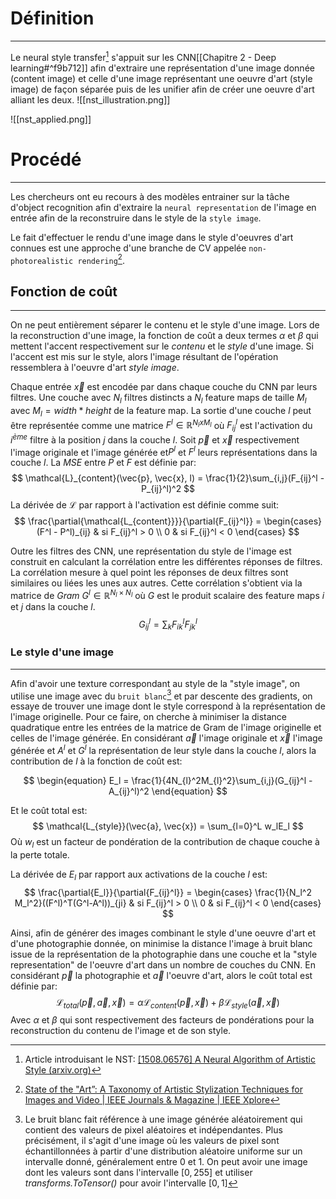 # Définition
---
Le neural style transfer[^1] s'appuit sur les CNN[[Chapitre 2 - Deep learning#^f9b712]] afin d'extraire une représentation d'une image donnée (content image) et celle d'une image représentant une oeuvre d'art (style image) de façon séparée puis de les unifier afin de créer une oeuvre d'art alliant les deux.
![[nst_illustration.png]]

![[nst_applied.png]]

# Procédé
---
Les chercheurs ont eu recours à des modèles entrainer sur la tâche d'object recognition afin d'extraire la `neural representation` de l'image en entrée afin de la reconstruire dans le style de la `style image`.

Le fait d'effectuer le rendu d'une image dans le style d'oeuvres d'art connues est une approche d'une branche de CV appelée `non-photorealistic rendering`[^2].

## Fonction de coût
---
On ne peut entièrement séparer le contenu et le style d'une image. Lors de la reconstruction d'une image, la fonction de coût a deux termes $\alpha$ et $\beta$ qui mettent l'accent respectivement sur le _contenu_ et le _style_ d'une image.
Si l'accent est mis sur le style, alors l'image résultant de l'opération ressemblera à l'oeuvre d'art *style image*.

Chaque entrée $\vec{x}$ est encodée par dans chaque couche du CNN par leurs filtres. Une couche avec $N_l$ filtres distincts a $N_l$ feature maps de taille $M_l$ avec $M_l = width * height$ de la feature map. La sortie d'une couche $l$ peut être représentée comme une matrice $F^l \in \mathbb{R}^{N_l x M_l}$  où $F_{ij}^l$ est l'activation du $i^{ème}$ filtre à la position $j$ dans la couche $l$.
Soit $\vec{p}$ et $\vec{x}$ respectivement l'image originale et l'image générée et$P^l$ et $F^l$ leurs représentations dans la couche $l$. La _MSE_ entre $P$ et $F$ est définie par: 
$$
\mathcal{L}_{content}(\vec{p}, \vec{x}, l) 
	= \frac{1}{2}\sum_{i,j}(F_{ij}^l - P_{ij}^l)^2
$$
La dérivée de $\mathcal{L}$ par rapport à l'activation est définie comme suit:
$$
\frac{\partial{\mathcal{L_{content}}}}{\partial{F_{ij}^l}}
	= \begin{cases}
			(F^l - P^l)_{ij} & si F_{ij}^l > 0 \\
			0 & si  F_{ij}^l < 0
		\end{cases}
$$

Outre les filtres des CNN, une représentation du style de l'image est construit en calculant la corrélation entre les différentes réponses de filtres. La corrélation mesure à quel point les réponses de deux filtres sont similaires ou liées les unes aux autres. Cette corrélation s'obtient via la matrice de _Gram_ $G^l \in \mathbb{R}^{N_l \times N_l}$ où $G$ est le produit scalaire des feature maps $i$ et $j$ dans la couche $l$.
$$
G_{ij}^l = 
	\sum_{k}F_{ik}^lF_{jk}^l
$$

### Le style d'une image
---
Afin d'avoir une texture correspondant au style de la "style image", on utilise une image avec du `bruit blanc`[^3] et par descente des gradients, on essaye de trouver une image dont le style correspond à la représentation de l'image originelle. Pour ce faire, on cherche à minimiser la distance quadratique entre les entrées de la matrice de Gram de l'image originelle et celles de l'image générée.
En considérant $\vec{a}$ l'image originale et $\vec{x}$ l'image générée et $A^l$ et $G^l$ la représentation de leur style dans la couche $l$, alors la contribution de $l$ à la fonction de coût est:

$$
\begin{equation}
E_l = 
	\frac{1}{4N_{l}^2M_{l}^2}\sum_{i,j}(G_{ij}^l - A_{ij}^l)^2
\end{equation}
$$

Et le coût total est:
$$
\mathcal{L_{style}}(\vec{a}, \vec{x}) = \sum_{l=0}^L w_lE_l
$$
Où $w_l$ est un facteur de pondération de la contribution de chaque couche à la perte totale.

La dérivée de $E_l$ par rapport aux activations de la couche $l$ est:
$$
\frac{\partial{E_l}}{\partial{F_{ij}^l}} = 
	\begin{cases}
		\frac{1}{N_l^2 M_l^2}((F^l)^T(G^l-A^l))_{ji} & si F_{ij}^l > 0 \\
		0 & si F_{ij}^l < 0
	\end{cases}
$$

Ainsi, afin de générer des images combinant le style d'une oeuvre d'art et d'une photographie donnée, on minimise la distance l'image à bruit blanc issue de la représentation de la photographie dans une couche et la "style representation" de l'oeuvre d'art dans un nombre de couches du CNN.
En considérant $\vec{p}$  la photographie et $\vec{a}$ l'oeuvre d'art, alors le coût total est définie par:
$$
\mathcal{L}_{total}(\vec{p}, \vec{a}, \vec{x}) = 
	\alpha\mathcal{L}_{content}(\vec{p}, \vec{x}) +
	\beta\mathcal{L}_{style}(\vec{a}, \vec{x})
$$
Avec $\alpha$ et $\beta$ qui sont respectivement des facteurs de pondérations pour la reconstruction du contenu de l'image et de son style.

[^1]: Article introduisant le NST: [[1508.06576] A Neural Algorithm of Artistic Style (arxiv.org)](https://arxiv.org/abs/1508.06576)

[^2]: [State of the "Art”: A Taxonomy of Artistic Stylization Techniques for Images and Video | IEEE Journals & Magazine | IEEE Xplore](https://ieeexplore.ieee.org/document/6243138)

[^3]: Le bruit blanc fait référence à une image générée aléatoirement qui contient des valeurs de pixel aléatoires et indépendantes. Plus précisément, il s'agit d'une image où les valeurs de pixel sont échantillonnées à partir d'une distribution aléatoire uniforme sur un intervalle donné, généralement entre 0 et 1. On peut avoir une image dont les valeurs sont dans l'intervalle $[0, 255]$ et utiliser _transforms.ToTensor()_ pour avoir l'intervalle $[0, 1]$